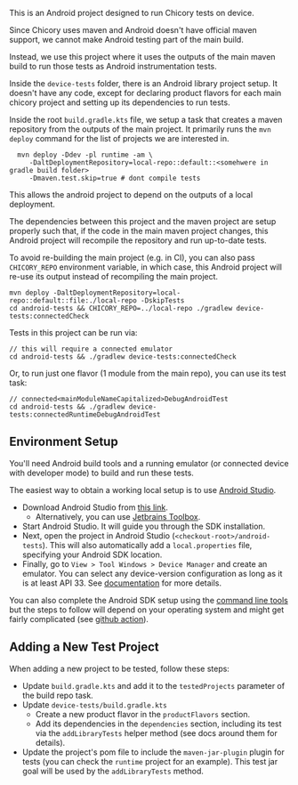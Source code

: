 This is an Android project designed to run Chicory tests on device.

Since Chicory uses maven and Android doesn't have official maven
support, we cannot make Android testing part of the main build.

Instead, we use this project where it uses the outputs of the
main maven build to run those tests as Android instrumentation tests.

Inside the `device-tests` folder, there is an Android library project
setup. It doesn't have any code, except for declaring product flavors
for each main chicory project and setting up its dependencies to run
tests.

Inside the root `build.gradle.kts` file, we setup a task that creates a
maven repository from the outputs of the main project. It primarily runs the
`mvn deploy` command for the list of projects we are interested in.
```
  mvn deploy -Ddev -pl runtime -am \
     -DaltDeploymentRepository=local-repo::default::<somehwere in gradle build folder>
     -Dmaven.test.skip=true # dont compile tests
```
This allows the android project to depend on the outputs of a local deployment.

The dependencies between this project and the maven project are setup properly
such that, if the code in the main maven project changes, this Android project
will recompile the repository and run up-to-date tests.

To avoid re-building the main project (e.g. in CI), you can also pass
`CHICORY_REPO` environment variable, in which case, this Android project will
re-use its output instead of recompiling the main project.

```
mvn deploy -DaltDeploymentRepository=local-repo::default::file:./local-repo -DskipTests
cd android-tests && CHICORY_REPO=../local-repo ./gradlew device-tests:connectedCheck
```

Tests in this project can be run via:
```
// this will require a connected emulator
cd android-tests && ./gradlew device-tests:connectedCheck
```

Or, to run just one flavor (1 module from the main repo), you can use its test task:
```
// connected<mainModuleNameCapitalized>DebugAndroidTest
cd android-tests && ./gradlew device-tests:connectedRuntimeDebugAndroidTest
```

## Environment Setup
You'll need Android build tools and a running emulator (or connected device with developer
mode) to build and run these tests.

The easiest way to obtain a working local setup is to use
[Android Studio](https://developer.android.com/studio).

* Download Android Studio from [this link](https://developer.android.com/studio).
  * Alternatively, you can use [Jetbrains Toolbox](https://www.jetbrains.com/toolbox-app/).
* Start Android Studio. It will guide you through the SDK installation.
* Next, open the project in Android Studio (`<checkout-root>/android-tests`). This will also
  automatically add a `local.properties` file, specifying your Android SDK location.
* Finally, go to `View > Tool Windows > Device Manager` and create an emulator. You can select
  any device-version configuration as long as it is at least API 33. See
  [documentation](https://developer.android.com/studio/run/managing-avds) for more details.


You can also complete the Android SDK setup using the
[command line tools](https://developer.android.com/tools) but the steps to follow will depend on
your operating system and might get fairly complicated
(see [github action](https://github.com/ReactiveCircus/android-emulator-runner/blob/main/src/sdk-installer.ts#L7)).

## Adding a New Test Project
When adding a new project to be tested, follow these steps:
* Update `build.gradle.kts` and add it to the `testedProjects` parameter of the build repo task.
* Update `device-tests/build.gradle.kts`
  * Create a new product flavor in the `productFlavors` section.
  * Add its dependencies in the `dependencies` section, including its test via the
    `addLibraryTests` helper method (see docs around them for details).
* Update the project's pom file to include the `maven-jar-plugin` plugin for tests (you can check
  the `runtime` project for an example). This test jar goal will be used by the `addLibraryTests`
  method.
